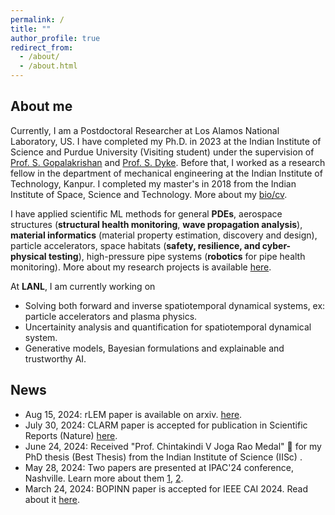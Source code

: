 ```yaml
---
permalink: /
title: ""
author_profile: true
redirect_from: 
  - /about/
  - /about.html
---
```

## About me
Currently, I am a Postdoctoral Researcher at Los Alamos National Laboratory, US. I have completed my Ph.D. in 2023 at the Indian Institute of Science and Purdue University (Visiting student) under the supervision of [Prof. S. Gopalakrishan](https://scholar.google.com/citations?user=XLLZjaUAAAAJ&hl=en) and [Prof. S. Dyke](https://scholar.google.com/citations?user=d9f_YvcAAAAJ&hl=en). Before that, I worked as a research fellow in the department of mechanical engineering at the Indian Institute of Technology, Kanpur. I completed my master's in 2018 from the Indian Institute of Space, Science and Technology. More about my [bio/cv](https://mahindrautela.github.io/bio/).

I have applied scientific ML methods for general **PDEs**, aerospace structures (**structural health monitoring**, **wave propagation analysis**), **material informatics** (material property estimation, discovery and design), particle accelerators, space habitats (**safety, resilience, and cyber-physical testing**), high-pressure pipe systems (**robotics** for pipe health monitoring). More about my research projects is available [here](https://mahindrautela.github.io/research/).

At **LANL**, I am currently working on 
* Solving both forward and inverse spatiotemporal dynamical systems, ex: particle accelerators and plasma physics.
* Uncertainity analysis and quantification for spatiotemporal dynamical system.
* Generative models, Bayesian formulations and explainable and trustworthy AI.

## News
* Aug 15, 2024: rLEM paper is available on arxiv. [here](https://arxiv.org/abs/2408.07847).
* July 30, 2024: CLARM paper is accepted for publication in Scientific Reports (Nature) [here](https://www.nature.com/articles/s41598-024-68944-0).
* June 24, 2024: Received "Prof. Chintakindi V Joga Rao Medal" 🏅 for my PhD thesis (Best Thesis) from the Indian Institute of Science (IISc) .
* May 28, 2024: Two papers are presented at IPAC'24 conference, Nashville. Learn more about them [1](https://arxiv.org/abs/2406.01535), [2](https://arxiv.org/abs/2406.01532).
* March 24, 2024: BOPINN paper is accepted for IEEE CAI 2024. Read about it [here](https://arxiv.org/abs/2312.14064).
